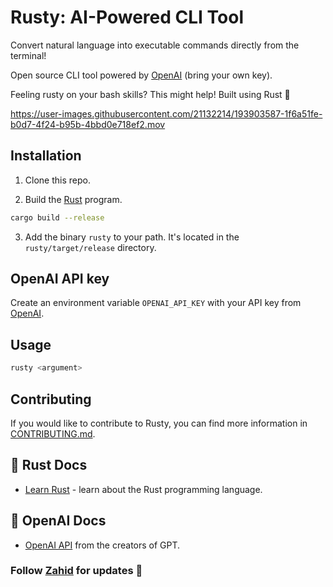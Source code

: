 # Rusty: AI-Powered CLI Tool

Convert natural language into executable commands directly from the terminal!

Open source CLI tool powered by [OpenAI](https://openai.com/) (bring your own key).

Feeling rusty on your bash skills? This might help! Built using Rust 🦀

https://user-images.githubusercontent.com/21132214/193903587-1f6a51fe-b0d7-4f24-b95b-4bbd0e718ef2.mov

## Installation

1. Clone this repo.

2. Build the [Rust](https://www.rust-lang.org/tools/install) program.

```bash
cargo build --release
```

3. Add the binary `rusty` to your path. It's located in the `rusty/target/release` directory.

## OpenAI API key

Create an environment variable `OPENAI_API_KEY` with your API key from [OpenAI](https://openai.com/api/).

## Usage

```bash
rusty <argument>
```

## Contributing

If you would like to contribute to Rusty, you can find more information in [CONTRIBUTING.md](https://github.com/zahidkhawaja/rusty/blob/main/CONTRIBUTING.md).

## 🦀 Rust Docs

- [Learn Rust](https://www.rust-lang.org/learn) - learn about the Rust programming language.

## 🧠 OpenAI Docs

- [OpenAI API](https://beta.openai.com/docs/introduction) from the creators of GPT.

### Follow [Zahid](https://twitter.com/chillzaza_) for updates 🚀